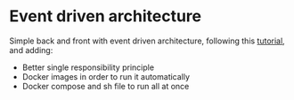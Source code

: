 # Event driven architecture

Simple back and front with event driven architecture, 
following this [ tutorial](https://www.youtube.com/watch?v=NVvIpqmf_Xc&ab_channel=freeCodeCamp.org), and adding:
- Better single responsibility principle
- Docker images in order to run it automatically
- Docker compose and sh file to run all at once